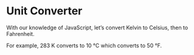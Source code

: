 # Unit Converter

  With our knowledge of JavaScript, let’s convert Kelvin to Celsius, then to Fahrenheit.
  
  For example, 283 K converts to 10 °C which converts to 50 °F.